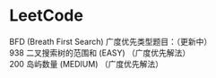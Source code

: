 # LeetCode
BFD (Breath First Search) 广度优先类型题目：（更新中）  
938 二叉搜索树的范围和 (EASY) （广度优先解法）  
200 岛屿数量 (MEDIUM) （广度优先解法）